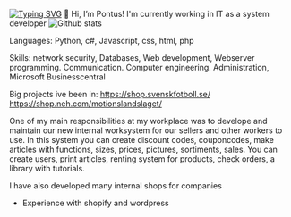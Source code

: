 [![Typing SVG](https://readme-typing-svg.demolab.com/?lines=Pontus+Eriksson+sytem+developer)](https://git.io/typing-svg)
    👋 Hi, I’m Pontus! I'm currently working in IT as a system developer
![Github stats](https://github-readme-stats.vercel.app/api?username=Ppontan)

Languages: Python, c#, Javascript, css, html, php

Skills:
network security, Databases, Web development, Webserver programming. Communication. Computer engineering. Administration, Microsoft Businesscentral

Big projects ive been in:
https://shop.svenskfotboll.se/
https://shop.neh.com/motionslandslaget/

One of my main responsibilities at my workplace was to develope and maintain our new internal worksystem for our sellers and other workers to use. 
In this system you can create discount codes, couponcodes, make articles with functions, sizes, prices, pictures, sortiments, sales. You can create users, print articles, renting system for products, check orders, a library with tutorials.

I have also developed many internal shops for companies
+ Experience with shopify and wordpress
